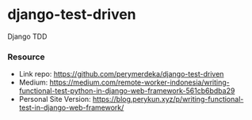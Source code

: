 # django-test-driven
Django TDD

### Resource

* Link repo: https://github.com/perymerdeka/django-test-driven
* Medium: https://medium.com/remote-worker-indonesia/writing-functional-test-python-in-django-web-framework-561cb6bdba29
* Personal Site Version: https://blog.perykun.xyz/p/writing-functional-test-in-django-web-framework/
